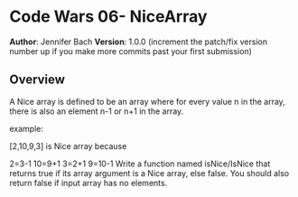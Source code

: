 # Code Wars 06- NiceArray

**Author**: Jennifer Bach
**Version**: 1.0.0 (increment the patch/fix version number up if you make more commits past your first submission)

## Overview
A Nice array is defined to be an array where for every value n in the array, there is also an element n-1 or n+1 in the array.

example:

[2,10,9,3] is Nice array because

2=3-1
10=9+1
3=2+1
9=10-1
Write a function named isNice/IsNice that returns true if its array argument is a Nice array, else false. You should also return false if input array has no elements.